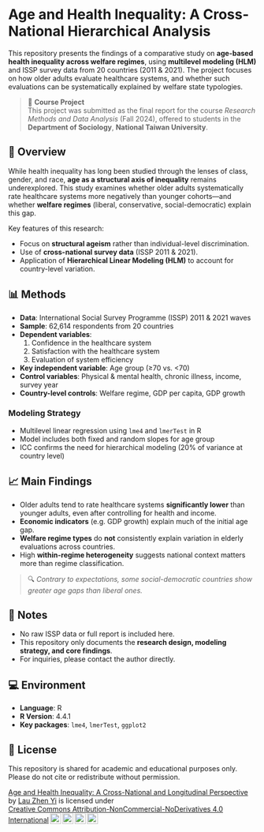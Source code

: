 # **Age and Health Inequality: A Cross-National Hierarchical Analysis**

This repository presents the findings of a comparative study on **age-based health inequality across welfare regimes**, using **multilevel modeling (HLM)** and ISSP survey data from 20 countries (2011 & 2021). The project focuses on how older adults evaluate healthcare systems, and whether such evaluations can be systematically explained by welfare state typologies.

> 📘 **Course Project**  
> This project was submitted as the final report for the course *Research Methods and Data Analysis* (Fall 2024), offered to students in the **Department of Sociology**, **National Taiwan University**.

## 🧠 Overview

While health inequality has long been studied through the lenses of class, gender, and race, **age as a structural axis of inequality** remains underexplored. This study examines whether older adults systematically rate healthcare systems more negatively than younger cohorts—and whether **welfare regimes** (liberal, conservative, social-democratic) explain this gap.

Key features of this research:
- Focus on **structural ageism** rather than individual-level discrimination.
- Use of **cross-national survey data** (ISSP 2011 & 2021).
- Application of **Hierarchical Linear Modeling (HLM)** to account for country-level variation.

## 📊 Methods

- **Data**: International Social Survey Programme (ISSP) 2011 & 2021 waves  
- **Sample**: 62,614 respondents from 20 countries  
- **Dependent variables**:  
  1. Confidence in the healthcare system  
  2. Satisfaction with the healthcare system  
  3. Evaluation of system efficiency  
- **Key independent variable**: Age group (≥70 vs. <70)  
- **Control variables**: Physical & mental health, chronic illness, income, survey year  
- **Country-level controls**: Welfare regime, GDP per capita, GDP growth  

### Modeling Strategy
- Multilevel linear regression using `lme4` and `lmerTest` in R  
- Model includes both fixed and random slopes for age group  
- ICC confirms the need for hierarchical modeling (20% of variance at country level)

## 📈 Main Findings

- Older adults tend to rate healthcare systems **significantly lower** than younger adults, even after controlling for health and income.
- **Economic indicators** (e.g. GDP growth) explain much of the initial age gap.
- **Welfare regime types** do **not** consistently explain variation in elderly evaluations across countries.
- High **within-regime heterogeneity** suggests national context matters more than regime classification.

> 🔍 *Contrary to expectations, some social-democratic countries show greater age gaps than liberal ones.*


## 📎 Notes

- No raw ISSP data or full report is included here.  
- This repository only documents the **research design, modeling strategy, and core findings**.  
- For inquiries, please contact the author directly.

## 💻 Environment

- **Language**: R  
- **R Version**: 4.4.1  
- **Key packages**: `lme4`, `lmerTest`, `ggplot2`

## 📜 License

This repository is shared for academic and educational purposes only.  
Please do not cite or redistribute without permission.

<p xmlns:cc="http://creativecommons.org/ns#" xmlns:dct="http://purl.org/dc/terms/"><a property="dct:title" rel="cc:attributionURL" href="https://github.com/lauzhenyi/age_inequality">Age and Health Inequality: A Cross-National and Longitudinal Perspective</a> by <a rel="cc:attributionURL dct:creator" property="cc:attributionName" href="https://github.com/lauzhenyi">Lau Zhen Yi</a> is licensed under <a href="https://creativecommons.org/licenses/by-nc-nd/4.0/?ref=chooser-v1" target="_blank" rel="license noopener noreferrer" style="display:inline-block;">Creative Commons Attribution-NonCommercial-NoDerivatives 4.0 International<img style="height:22px!important;margin-left:3px;vertical-align:text-bottom;" src="https://mirrors.creativecommons.org/presskit/icons/cc.svg?ref=chooser-v1" alt=""><img style="height:22px!important;margin-left:3px;vertical-align:text-bottom;" src="https://mirrors.creativecommons.org/presskit/icons/by.svg?ref=chooser-v1" alt=""><img style="height:22px!important;margin-left:3px;vertical-align:text-bottom;" src="https://mirrors.creativecommons.org/presskit/icons/nc.svg?ref=chooser-v1" alt=""><img style="height:22px!important;margin-left:3px;vertical-align:text-bottom;" src="https://mirrors.creativecommons.org/presskit/icons/nd.svg?ref=chooser-v1" alt=""></a></p>
